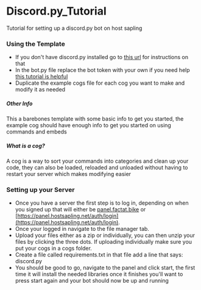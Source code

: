 # Discord.py_Tutorial
Tutorial for setting up a discord.py bot on host sapling

### Using the Template

* If you don't have discord.py installed go to [this url](https://pypi.org/project/discord.py/) for instructions on that
* In the bot.py file replace the bot token with your own if you need help [this tutorial is helpful](https://www.writebots.com/discord-bot-token/)
* Duplicate the example cogs file for each cog you want to make and modify it as needed

##### Other Info
This a barebones template with some basic info to get you started, the example cog should have enough info to get you started on using commands and embeds

##### What is a cog?
A cog is a way to sort your commands into categories and clean up your code, they can also be loaded, reloaded and unloaded without having to restart your server which makes modifying easier


### Setting up your Server

* Once you have a server the first step is to log in, depending on when you signed up that will either be [panel.factat.bike](https://panel.fatcat.bike/) or [https://panel.hostsapling.net/auth/login](https://panel.hostsapling.net/auth/login). 
* Once your logged in navigate to the file manager tab.
* Upload your files either as a zip or individually, you can then unzip your files by clicking the three dots. If uploading individually make sure you put your cogs in a cogs folder.
* Create a file called requirements.txt in that file add a line that says: discord.py
* You should be good to go, navigate to the panel and click start, the first time it will install the needed libraries once it finishes you'll want to press start again and your bot should now be up and running
